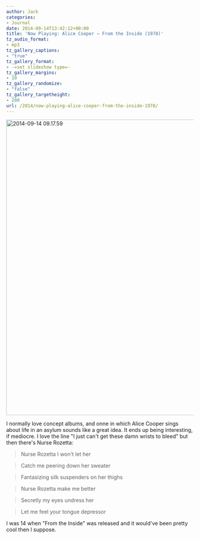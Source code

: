 ```yaml
---
author: Jack
categories:
- Journal
date: 2014-09-14T13:42:12+00:00
title: 'Now Playing: Alice Cooper – From the Inside (1978)'
tz_audio_format:
- mp3
tz_gallery_captions:
- "true"
tz_gallery_format:
- -=set slideshow type=-
tz_gallery_margins:
- 10
tz_gallery_randomize:
- "false"
tz_gallery_targetheight:
- 200
url: /2014/now-playing-alice-cooper-from-the-inside-1978/
---
```


[<img class="alignnone size-full wp-image-3616" src="/wp-content/uploads/2014/09/2014-09-14-09.17.59.jpg" alt="2014-09-14 09.17.59" width="800" height="795" srcset="/wp-content/uploads/2014/09/2014-09-14-09.17.59.jpg 800w, /wp-content/uploads/2014/09/2014-09-14-09.17.59-150x150.jpg 150w, /wp-content/uploads/2014/09/2014-09-14-09.17.59-300x298.jpg 300w, /wp-content/uploads/2014/09/2014-09-14-09.17.59-768x763.jpg 768w" sizes="(max-width: 800px) 100vw, 800px" />][1]

I normally love concept albums, and onne in which Alice Cooper sings about life in an asylum sounds like a great idea. It ends up being interesting, if mediocre. I love the line "I just can't get these damn wrists to bleed" but then there's Nurse Rozetta:

> Nurse Rozetta I won't let her
  
> Catch me peering down her sweater
  
> Fantasizing silk suspenders on her thighs
  
> Nurse Rozetta make me better
  
> Secretly my eyes undress her
  
> Let me feel your tongue depressor

I was 14 when "From the Inside" was released and it would've been pretty cool then I suppose.

 [1]: /wp-content/uploads/2014/09/2014-09-14-09.17.59.jpg